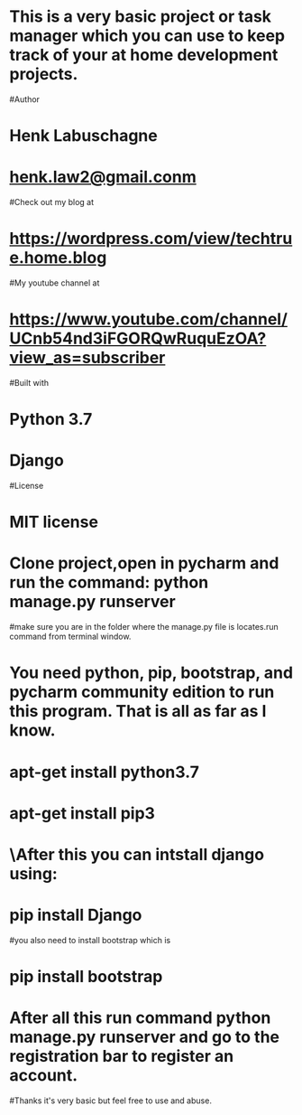 # This is a very basic project or task manager which you can use to keep track of your at home development projects.

#Author
# Henk Labuschagne
# henk.law2@gmail.conm

#Check out my blog at 
# https://wordpress.com/view/techtrue.home.blog

#My youtube channel at
# https://www.youtube.com/channel/UCnb54nd3iFGORQwRuquEzOA?view_as=subscriber

#Built with
# Python 3.7
# Django

#License
# MIT license

# Clone project,open in pycharm and run the command: python manage.py runserver
#make sure you are in the folder where the manage.py file is locates.run command from terminal window.

# You need python, pip, bootstrap, and pycharm community edition to run this program. That is all as far as I know.

# apt-get install python3.7
# apt-get install pip3
# \After this you can intstall django using:
# pip install Django
#you also need to install bootstrap which is 
# pip install bootstrap
# After all this run command python manage.py runserver and go to the registration bar to register an account.
#Thanks it's very basic but feel free to use and abuse.
